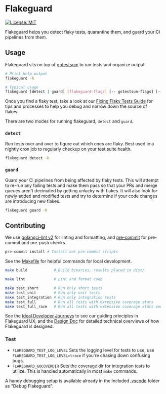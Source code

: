 # Flakeguard

[![License: MIT](https://img.shields.io/badge/License-MIT-yellow.svg)](https://opensource.org/licenses/MIT)

Flakeguard helps you detect flaky tests, quarantine them, and guard your CI pipelines from them.

## Usage

Flakeguard sits on top of [gotestsum](https://github.com/gotestyourself/gotestsum) to run tests and organize output.

```sh
# Print help output
flakeguard -h

# Typical usage
flakeguard [detect | guard] [flakeguard-flags] [-- gotestsum-flags] [-- go-test-flags]
```

Once you find a flaky test, take a look at our [Fixing Flaky Tests Guide](./fixing-flaky-tests-guide.md) for tips and processes to help you debug and narrow down the source of flakes.

There are two modes for running flakeguard, `detect` and `guard`.

### `detect`

Run tests over and over to figure out which ones are flaky. Best used in a nightly cron job to regularly checkup on your test suite health.

```sh
flakeguard detect -h
```

### `guard`

Guard your CI pipelines from being affected by flaky tests. This will attempt to re-run any failing tests and make them pass so that your PRs and merge queues aren't decimated by getting unlucky with flakes. It will also look for newly added and modified tests and try to determine if your code changes are introducing new flakes.

```sh
flakeguard guard -h
```

## Contributing

We use [golangci-lint v2](https://golangci-lint.run/) for linting and formatting, and [pre-commit](https://pre-commit.com/) for pre-commit and pre-push checks.

```sh
pre-commit install # Install our pre-commit scripts
```

See the [Makefile](./Makefile) for helpful commands for local development.

```sh
make build            # Build binaries, results placed in dist/

make lint             # Lint and format code

make test_short       # Run only short tests
make test_unit        # Run only unit tests
make test_integration # Run only integration tests
make test_full        # Run all tests with extensive coverage stats
make test_full_race   # Run all tests with extensive coverage stats and race detection
```

See the [Ideal Developer Journeys](./ideal-developer-journeys.md) to see our guiding principles in Flakeguard UX, and the [Design Doc](./design.md) for detailed technical overviews of how Flakeguard is designed.

### Test

* `FLAKEGUARD_TEST_LOG_LEVEL` Sets the logging level for tests to use, use `FLAKEGUARD_TEST_LOG_LEVEL=trace` if you're chasing down confusing bugs.
* `FLAKEGUARD_GOCOVERDIR` Sets the coverage dir for integration tests to utilize. This is handled automatically in most `make` commands.

A handy debugging setup is available already in the included [.vscode](.vscode/) folder as "Debug Flakeguard".

